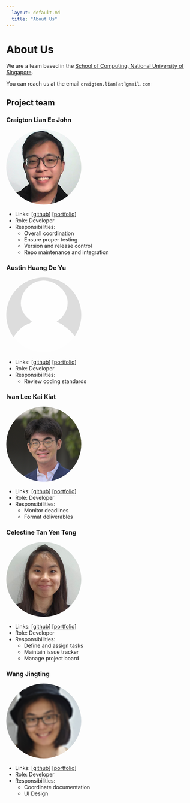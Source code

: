 ```yaml
---
  layout: default.md
  title: "About Us"
---
```


# About Us

We are a team based in the [School of Computing, National University of Singapore](http://www.comp.nus.edu.sg).

You can reach us at the email `craigton.lian[at]gmail.com`

## Project team

### Craigton Lian Ee John

<img src="images/craigtonlian.png" width="200px" height = "200px" style = "border-radius: 50%;">


* Links:
  [[github](https://github.com/craigtonlian)]
  [[portfolio](team/craigtonlian.md)]
* Role: Developer
* Responsibilities:
  * Overall coordination
  * Ensure proper testing
  * Version and release control
  * Repo maintenance and integration

### Austin Huang De Yu

<img src="images/austinhuang1203.png" width="200px" height = "200px" style = "border-radius: 50%;">

* Links:
  [[github](http://github.com/austinhuang1203)]
  [[portfolio](team/austinhuang1203.md)]
* Role: Developer
* Responsibilities:
  * Review coding standards

### Ivan Lee Kai Kiat

<img src="images/ivanleekk.png" width="200px" height = "200px" style = "border-radius: 50%;">


* Links:
  [[github](http://github.com/ivanleekk)]
  [[portfolio](team/ivanleekk.md)]
* Role: Developer
* Responsibilities:
  * Monitor deadlines
  * Format deliverables

### Celestine Tan Yen Tong

<img src="images/celestinetan03.png" width="200px" height = "200px" style = "border-radius: 50%;">


* Links:
  [[github](http://github.com/celestinetan03)]
  [[portfolio](team/celestinetan03.md)]
* Role: Developer
* Responsibilities:
  * Define and assign tasks
  * Maintain issue tracker
  * Manage project board

### Wang Jingting

<img src="images/jingting1412.png" width="200px" height = "200px" style = "border-radius: 50%;">


* Links:
  [[github](http://github.com/jingting1412)]
  [[portfolio](team/jingting1412.md)]
* Role: Developer
* Responsibilities:
  * Coordinate documentation
  * UI Design

